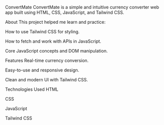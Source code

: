 ConvertMate
ConvertMate is a simple and intuitive currency converter web app built using HTML, CSS, JavaScript, and Tailwind CSS.

About
This project helped me learn and practice:

How to use Tailwind CSS for styling.

How to fetch and work with APIs in JavaScript.

Core JavaScript concepts and DOM manipulation.

Features
Real-time currency conversion.

Easy-to-use and responsive design.

Clean and modern UI with Tailwind CSS.

Technologies Used
HTML

CSS

JavaScript

Tailwind CSS
